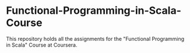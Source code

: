 # Functional-Programming-in-Scala-Course
This repository holds all the assignments for the "Functional Programming in Scala" Course at Coursera.
